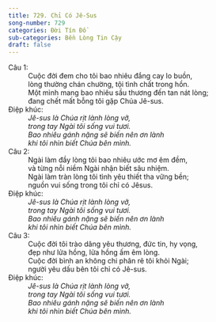 ```yaml
---
title: 729. Chỉ Có Jê-Sus
song-number: 729
categories: Đời Tín Đồ
sub-categories: Bền Lòng Tin Cậy
draft: false
---
```

<dl><dt>Câu 1:</dt><dd data-verse="1">Cuộc đời đem cho tôi bao nhiêu đắng cay lo buồn, <br/>lòng thường chán chường, tội tình chất trong hồn. <br/>Một mình mang bao nhiêu sầu thương đến tan nát lòng; <br/>đang chết mất bỗng tôi gặp Chúa Jê-sus. </dd><dt>Điệp khúc:</dt><dd data-chorus="1"><em>Jê-sus là Chúa rịt lành lòng vỡ, <br/>trong tay Ngài tôi sống vui tươi. <br/>Bao nhiêu gánh nặng sẽ biến nên ơn lành <br/>khi tôi nhìn biết Chúa bên mình. </em></dd><dt>Câu 2:</dt><dd data-verse="2">Ngài làm đầy lòng tôi bao nhiêu ước mơ êm đềm, <br/>và từng nỗi niềm Ngài nhận biết sâu nhiệm. <br/>Ngài làm tràn lòng tôi tình yêu thiết tha vững bền; <br/>nguồn vui sống trong tôi chỉ có Jêsus. </dd><dt>Điệp khúc:</dt><dd data-chorus="1"><em>Jê-sus là Chúa rịt lành lòng vỡ, <br/>trong tay Ngài tôi sống vui tươi. <br/>Bao nhiêu gánh nặng sẽ biến nên ơn lành <br/>khi tôi nhìn biết Chúa bên mình. </em></dd><dt>Câu 3:</dt><dd data-verse="3">Cuộc đời tôi trào dâng yêu thương, đức tin, hy vọng, <br/>đẹp như lửa hồng, lửa hồng ấm êm lòng. <br/>Cuộc đời bình an không chi phân rẽ tôi khỏi Ngài; <br/>người yêu dấu bên tôi chỉ có Jê-sus. </dd><dt>Điệp khúc:</dt><dd data-chorus="1"><em>Jê-sus là Chúa rịt lành lòng vỡ, <br/>trong tay Ngài tôi sống vui tươi. <br/>Bao nhiêu gánh nặng sẽ biến nên ơn lành <br/>khi tôi nhìn biết Chúa bên mình. </em></dd></dl>